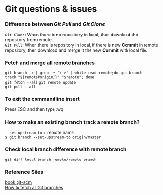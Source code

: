 # Git questions & issues
### Difference between _Git Pull_ and _Git Clone_

`Git Clone`: When there is no repository in local, then download the repository from remote.  
`Git Pull`: When there is repository in local, if there is new __Commit__ in remote repository, then download and merge it the new __Commit__ with local file.  

### Fetch and merge all remote branches
`git branch -r | grep -v '\->' | while read remote;do git branch --track "${remote#origin/}" "$remote"; done`  
`git fetch --all`  `git remote update`  
`git pull --all` 

### To exit the commandline insert
Press ESC and then type :wq  

### How to make an existing branch track a remote branch?
`--set-upstream-to` + remote name  
`$ git branch --set-upstream-to origin/master`  

### Check local branch difference with remote branch
`git diff local-branch remote/remote-branch`  

### Reference Sites
[book git-scm](https://book.git-scm.com/book/en/v2/Git-Basics-Getting-a-Git-Repository)  
[How to fetch all Git branches](https://stackoverflow.com/questions/10312521/how-to-fetch-all-git-branches)  


